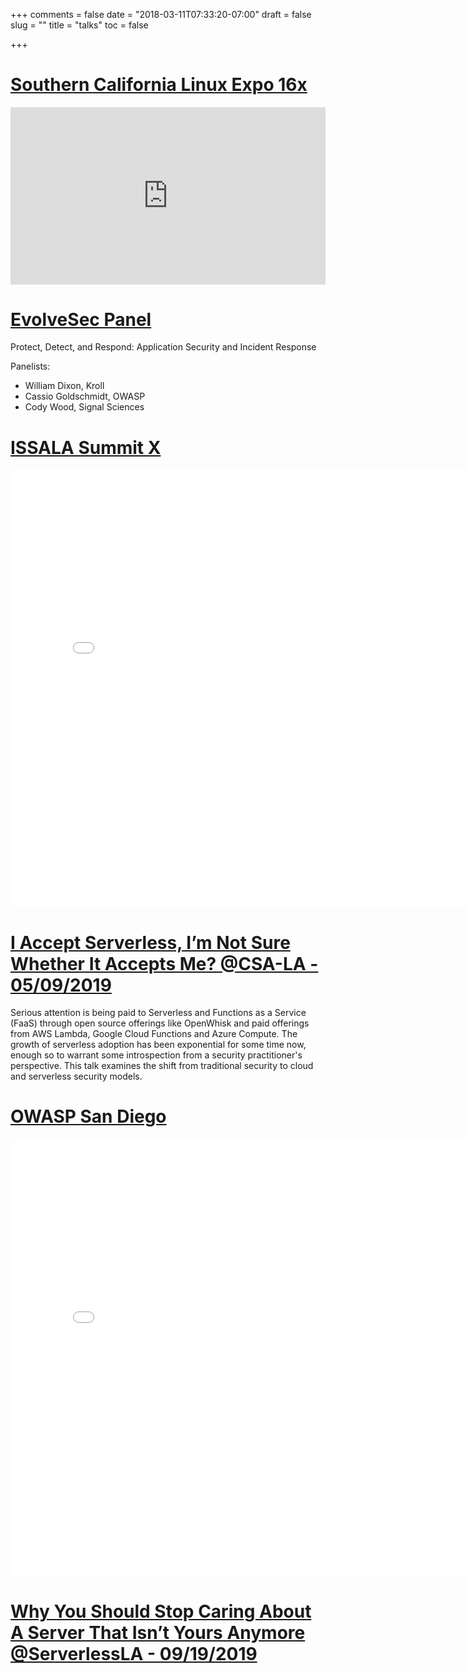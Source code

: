 +++
comments = false
date = "2018-03-11T07:33:20-07:00"
draft = false
slug = ""
title = "talks"
toc = false

+++

# [Southern California Linux Expo 16x](https://www.socallinuxexpo.org/scale/16x)

<div style="position:relative;height:0;padding-bottom:56.25%"><iframe src="https://www.youtube.com/embed/nZzCIIW2-Is?ecver=2" style="position:absolute;width:100%;height:100%;left:0" width="640" height="360" frameborder="0" allow="autoplay; encrypted-media" allowfullscreen></iframe></div>


# [EvolveSec Panel](https://www.meetup.com/EvolveSec-LA-Cyber-Security/events/249432929/)

Protect, Detect, and Respond: Application Security and Incident Response

Panelists:

- William Dixon, Kroll
- Cassio Goldschmidt, OWASP
- Cody Wood, Signal Sciences

# [ISSALA Summit X](https://www.issala.org/event/issa-la-summitx/)

<iframe src="//slides.com/sprkyco/not_your_server-4-7/embed?token=J75KIXZs" width="800" height="700" scrolling="no" frameborder="0" webkitallowfullscreen mozallowfullscreen allowfullscreen></iframe>

# [I Accept Serverless, I’m Not Sure Whether It Accepts Me? @CSA-LA - 05/09/2019](https://www.meetup.com/LASC-CSA/events/ftdtpnyxhbmb/)

Serious attention is being paid to Serverless and Functions as a Service (FaaS) through open source offerings like OpenWhisk and paid offerings from AWS Lambda, Google Cloud Functions and Azure Compute. The growth of serverless adoption has been exponential for some time now, enough so to warrant some introspection from a security practitioner's perspective. This talk examines the shift from traditional security to cloud and serverless security models.


# [OWASP San Diego](https://www.meetup.com/Open-Web-Application-Security-Project-San-Diego-OWASP-SD/events/mhwbhlyxhbwb/)

<iframe src="//slides.com/sprkyco/not_your_server-6-8/embed?token=49ucyYcg" width="800" height="700" scrolling="no" frameborder="0" webkitallowfullscreen mozallowfullscreen allowfullscreen></iframe>

# [Why You Should Stop Caring About A Server That Isn’t Yours Anymore @ServerlessLA - 09/19/2019](https://slides.com/sprkyco/deck-13-15?token=YYTvV5QA)
